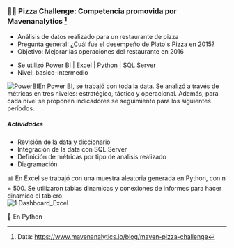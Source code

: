 ### 🍕🍕  Pizza Challenge: Competencia promovida por Mavenanalytics [^1] 

+ Análisis de datos realizado para un restaurante de pizza 
+ Pregunta general: ¿Cuál fue el desempeño de Plato's Pizza en 2015? 
+ Objetivo: Mejorar las operaciones del restaurante en 2016

- Se utilizó  Power BI |  Excel  |  Python |  SQL Server
- Nivel: basico-intermedio


![PowerBI](https://user-images.githubusercontent.com/82233779/203394674-b71bd963-8ebe-412a-9b26-dae6af54bf1d.PNG)En Power BI, se trabajó con toda la data. Se analizó a través de métricas en tres niveles: estratégico, táctico y operacional. Además, para cada nivel se proponen indicadores se seguimiento para los siguientes períodos.   

##### Actividades
- Revisión de la data y diccionario
- Integración de la data con SQL Server
- Definición de métricas por tipo de analisis realizado
- Diagramación   


📊 En Excel se trabajó con una muestra aleatoria generada en Python, con n =  500. Se utilizaron tablas dinamicas y conexiones de informes para hacer dinamico el tablero  
![1 Dashboard_Excel](https://user-images.githubusercontent.com/82233779/203609094-27248492-cb8a-410f-babb-51c02e39ded2.PNG)



🐍 En Python 



[^1]: Data: https://www.mavenanalytics.io/blog/maven-pizza-challenge 
